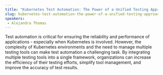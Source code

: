 ```yaml
---
title: "Kubernetes Test Automation: The Power of a Unified Testing Approach"
slug: kubernetes-test-automation-the-power-of-a-unified-testing-approach
speakers:
 - Alejandra Thomas
---
```


Test automation is critical for ensuring the reliability and performance of applications - especially when  Kubernetes is involved. However, the complexity of Kubernetes environments and the need to manage multiple testing tools can make test automation a challenging task. By integrating multiple testing tools into a single framework, organizations can increase the efficiency of their testing efforts, simplify tool management, and improve the accuracy of test results.